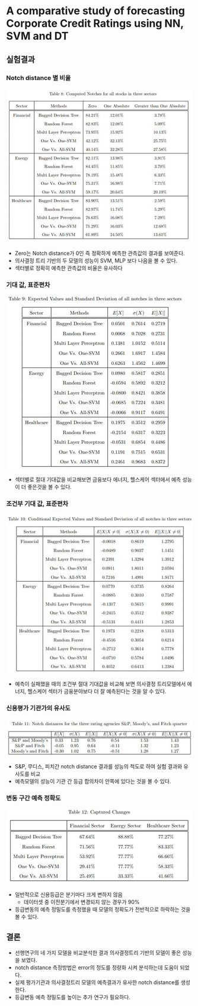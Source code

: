 # A comparative study of forecasting Corporate Credit Ratings using NN, SVM and DT<br>
## 실험결과
### Notch distance 별 비율
![Notch distance별 비율](./image/A_comparative_study_NN_SVM_and_DT_table3.png)
- Zero는 Notch distance가 0인 즉 정확하게 예측한 관측값의 결과를 보여준다.
- 의사결정 트리 기반의 두 모델의 성능이 SVM, MLP 보다 나음을 볼 수 있다.
- 섹터별로 정확히 예측한 관측값의 비율은 유사하다
### 기대 값, 표준편차
![기대 값, 표준편차](./image/A_comparative_study_NN_SVM_and_DT_table4.png)
- 섹터별로 절대 기대값을 비교해보면 금융보다 에너지, 헬스케어 섹터에서 예측 성능이 더 좋은것을 볼 수 있다.
### 조건부 기대 값, 표준편차
![조건부 기대 값, 표준편차](./image/A_comparative_study_NN_SVM_and_DT_table5.png)
- 예측이 실패했을 때의 조건부 절대 기대값을 비교해 보면 의사결정 트리모델에서 에너지, 헬스케어 섹터가 금융분야보다 더 잘 예측된다는 것을 알 수 있다.
### 신용평가 기관가의 유사도
![신용평가 기관가의 유사도](./image/A_comparative_study_NN_SVM_and_DT_table6.png)
- S&P, 무디스, 피치간 notch distance 결과를 성능의 척도로 하여 실험 결과와 유사도를 비교
- 예측모델의 성능이 기관 간 등급 합의차이 안쪽에 있다는 것을 볼 수 있다.
### 변동 구간 예측 정확도
![조건부 기대 값, 표준편차](./image/A_comparative_study_NN_SVM_and_DT_table7.png)
- 일반적으로 신용등급은 분기마다 크게 변하지 않음
    - 데이터셋 중 이전분기에서 변경되지 않는 경우가 90%
- 등급변동의 예측 정밀도를 측정했을 때 모델의 정확도가 전반적으로 하락하는 것을 볼 수 있다.
## 결론
- 선행연구의 네 가지 모델을 비교분석한 결과 의사결정트리 기반의 모델이 좋은 성능을 보였다.
- notch distance 측정방법은 error의 정도를 정량화 시켜 분석하는데 도움이 되었다.
- 실제 평가기관과 의사결정트리 모델의 예측결과가 유사한 notch distance를 생성한다.
- 등급변동 예측 정밀도를 높이는 추가 연구가 필요하다.
